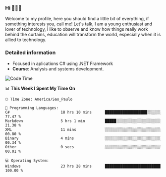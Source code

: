 


### Hi 🙋🏽‍♂️

Welcome to my profile, here you should find a little bit of everything, if something interests you, call me! Let's talk,
I am a young enthusiast and lover of technology, I like to observe and know how things really work behind the curtains, 
education will transform the world, especially when it is allied to technology.

### Detailed information
* Focused in aplications C# using .NET Framework
* **Course**: Analysis and systems development.

<!--START_SECTION:waka-->
![Code Time](http://img.shields.io/badge/Code%20Time-643%20hrs%203%20mins-blue)

📊 **This Week I Spent My Time On** 

```text
🕑︎ Time Zone: America/Sao_Paulo

💬 Programming Languages: 
C#                       18 hrs 10 mins      ███████████████████░░░░░░   77.47 % 
Markdown                 5 hrs 1 min         █████░░░░░░░░░░░░░░░░░░░░   21.38 % 
XML                      11 mins             ░░░░░░░░░░░░░░░░░░░░░░░░░   00.80 % 
Binary                   4 mins              ░░░░░░░░░░░░░░░░░░░░░░░░░   00.34 % 
Other                    0 secs              ░░░░░░░░░░░░░░░░░░░░░░░░░   00.01 % 

💻 Operating System: 
Windows                  23 hrs 28 mins      █████████████████████████   100.00 % 
```


<!--END_SECTION:waka-->


